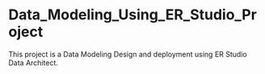 # Data_Modeling_Using_ER_Studio_Project
This project is a Data Modeling Design and deployment using ER Studio Data Architect. 
